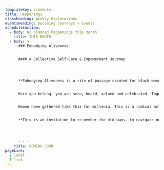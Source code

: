 ```yaml
---
templateKey: schedule
title: Happenings
classHeading: Weekly Explorations
eventsHeading: Upcoming Journeys + Events
scheduleSection:
  - body: No planned happenings this month
    title: THIS MONTH
  - body: >-
      ### Embodying Aliveness


      #### A Collective Self-Care & Empowerment Journey




      **Embodying Aliveness is a rite of passage created for black women and women of colour, who seek space and time to unveil more ease and joy. Join this self-care and empowerment journey to explore embodied heart-centred practice through self-inquiry, movement, breathwork, creative expression and deep rest.** 


      Here you belong, you are seen, heard, valued and celebrated. Together we’ll create a safe and caring community that bears witness to our collective and individual journeys. Each of us giving the other permission to show up, authentically and unapologetically.


      Women have gathered like this for millenia. This is a radical act in today’s world where our minds are overloaded, our bodies marginalised and our emotional wounds neglected. 


      **This is an invitation to re-member the old ways, to navigate new days, embracing the full spectrum of what it feels to be alive.**




      - - -
    title: COMING SOON
pageLink:
  ? label
  ? link
---
```


